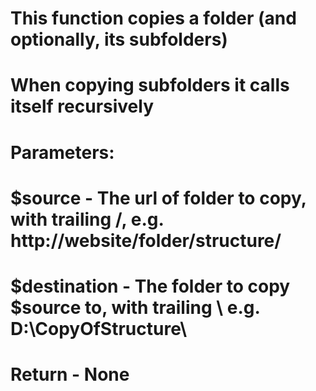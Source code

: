 # This function copies a folder (and optionally, its subfolders)
#
# When copying subfolders it calls itself recursively
#
# Parameters:
#   $source      - The url of folder to copy, with trailing /, e.g. http://website/folder/structure/
#   $destination - The folder to copy $source to, with trailing \ e.g. D:\CopyOfStructure\
#   Return       - None
